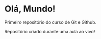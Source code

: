 # Olá, Mundo!
 Primeiro repositório do curso de Git e Github.

 Repositório criado durante uma aula ao vivo!


